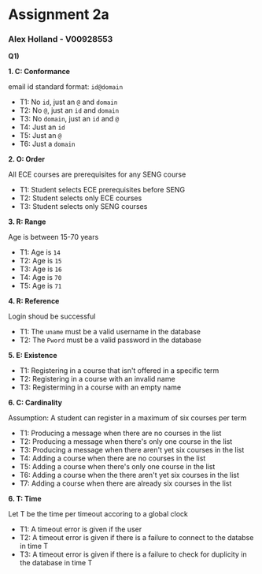 # Assignment 2a
### Alex Holland - V00928553

**Q1)** 

**1. C: Conformance**

email id standard format: `id@domain`

- T1: No `id`, just an `@` and `domain`
- T2: No `@`, just an `id` and `domain`
- T3: No `domain`, just an `id` and `@` 
- T4: Just an `id`
- T5: Just an `@`
- T6: Just a `domain`

**2. O: Order** 

All ECE courses are prerequisites for any SENG course

- T1: Student selects ECE prerequisites before SENG
- T2: Student selects only ECE courses
- T3: Student selects only SENG courses

**3. R: Range** 

Age is between 15-70 years

- T1: Age is `14`
- T2: Age is `15`
- T3: Age is `16`
- T4: Age is `70`
- T5: Age is `71`

**4. R: Reference** 

Login shoud be successful

- T1: The `uname` must be a valid username in the database
- T2: The `Pword` must be a valid password in the database

**5. E: Existence** 

- T1: Registering in a course that isn't offered in a specific term
- T2: Registering in a course with an invalid name
- T3: Registerming in a course with an empty name

**6. C: Cardinality** 

Assumption: A student can register in a maximum of six courses per term

- T1: Producing a message when there are no courses in the list
- T2: Producing a message when there's only one course in the list
- T3: Producing a message when there aren't yet six courses in the list
- T4: Adding a course when there are no courses in the list
- T5: Adding a course when there's only one course in the list
- T6: Adding a course when the there aren't yet six courses in the list
- T7: Adding a course when there are already six courses in the list

**6. T: Time** 

Let T be the time per timeout accoring to a global clock

- T1: A timeout error is given if the user
- T2: A timeout error is given if there is a failure to connect to the databse in time T
- T3: A timeout error is given if there is a failure to check for duplicity in the database in time T 
